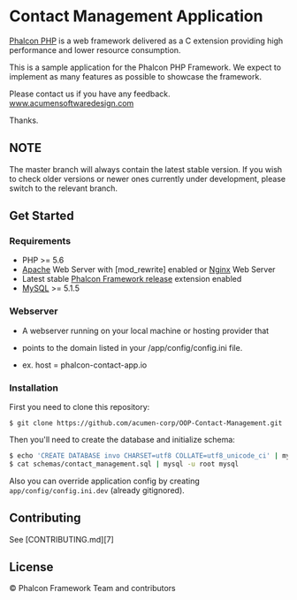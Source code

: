 # Contact Management Application

[Phalcon PHP][1] is a web framework delivered as a C extension providing high
performance and lower resource consumption.

This is a sample application for the Phalcon PHP Framework. We expect to
implement as many features as possible to showcase the framework.

Please contact us if you have any feedback. www.acumensoftwaredesign.com

Thanks.

## NOTE

The master branch will always contain the latest stable version. If you wish
to check older versions or newer ones currently under development, please
switch to the relevant branch.

## Get Started

### Requirements

* PHP >= 5.6
* [Apache][2] Web Server with [mod_rewrite] enabled or [Nginx][4] Web Server
* Latest stable [Phalcon Framework release][5] extension enabled
* [MySQL][6] >= 5.1.5

### Webserver
* A webserver running on your local machine or hosting provider that
* points to the domain listed in your /app/config/config.ini file.

* ex. host = phalcon-contact-app.io

### Installation

First you need to clone this repository:

```
$ git clone https://github.com/acumen-corp/OOP-Contact-Management.git
```

Then you'll need to create the database and initialize schema:

```sh
$ echo 'CREATE DATABASE invo CHARSET=utf8 COLLATE=utf8_unicode_ci' | mysql -u root
$ cat schemas/contact_management.sql | mysql -u root mysql
```

Also you can override application config by creating `app/config/config.ini.dev` (already gitignored).

## Contributing

See [CONTRIBUTING.md][7]

## License

© Phalcon Framework Team and contributors

[1]: https://phalconphp.com/
[2]: http://httpd.apache.org/
[3]: http://httpd.apache.org/docs/current/mod/mod_rewrite.html
[4]: http://nginx.org/
[5]: https://github.com/phalcon/cphalcon/releases
[6]: https://www.mysql.com/
